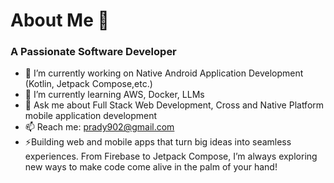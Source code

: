 # About Me 👋


### A Passionate Software Developer

- 🔭 I’m currently working on Native Android Application Development (Kotlin, Jetpack Compose,etc.)
- 🌱 I’m currently learning AWS, Docker, LLMs
- 💬 Ask me about Full Stack Web Development, Cross and Native Platform mobile application development
- 📫 Reach me: prady902@gmail.com 
- ⚡Building web and mobile apps that turn big ideas into seamless experiences. From Firebase to Jetpack Compose, I’m always exploring new ways to make code come alive in the palm of your hand!


